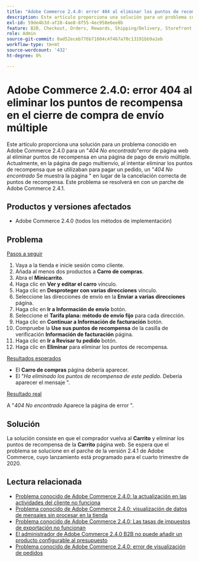```yaml
---
title: "Adobe Commerce 2.4.0: error 404 al eliminar los puntos de recompensa en el cierre de compra de envío múltiple"
description: Este artículo proporciona una solución para un problema conocido en Adobe Commerce 2.4.0 por un error de página web "*404 no encontrado*" al eliminar puntos de recompensa en una página de pago de envío múltiple. Actualmente, en la página de compra de envío múltiple, al intentar eliminar los puntos de recompensa que se utilizaron para pagar un pedido, se muestra una página "*404 no encontrado*" en lugar de la cancelación correcta de puntos de recompensa. Este problema se resolverá en con un parche de Adobe Commerce 2.4.1.
exl-id: 59de4b3d-af28-4ae8-8f55-4ec958e6ee8b
feature: B2B, Checkout, Orders, Rewards, Shipping/Delivery, Storefront
role: Admin
source-git-commit: 0ad52eceb776b71604c4f467a70c13191bb9a1eb
workflow-type: tm+mt
source-wordcount: '432'
ht-degree: 0%

---
```


# Adobe Commerce 2.4.0: error 404 al eliminar los puntos de recompensa en el cierre de compra de envío múltiple

Este artículo proporciona una solución para un problema conocido en Adobe Commerce 2.4.0 para un &quot;*404 No encontrado*&quot;error de página web al eliminar puntos de recompensa en una página de pago de envío múltiple. Actualmente, en la página de pago multienvío, al intentar eliminar los puntos de recompensa que se utilizaban para pagar un pedido, un &quot;*404 No encontrado* Se muestra la página &quot; en lugar de la cancelación correcta de puntos de recompensa. Este problema se resolverá en con un parche de Adobe Commerce 2.4.1.

## Productos y versiones afectados

* Adobe Commerce 2.4.0 (todos los métodos de implementación)

## Problema

<u>Pasos a seguir</u>

1. Vaya a la tienda e inicie sesión como cliente.
1. Añada al menos dos productos a **Carro de compras**.
1. Abra el **Minicarrito**.
1. Haga clic en **Ver y editar el carro** vínculo.
1. Haga clic en **Desproteger con varias direcciones** vínculo.
1. Seleccione las direcciones de envío en la **Enviar a varias direcciones** página.
1. Haga clic en **Ir a Información de envío** botón.
1. Seleccione el **Tarifa plana: método de envío fijo** para cada dirección.
1. Haga clic en **Continuar a Información de facturación** botón.
1. Compruebe la **Use sus puntos de recompensa** de la casilla de verificación **Información de facturación** página.
1. Haga clic en **Ir a Revisar tu pedido** botón.
1. Haga clic en **Eliminar** para eliminar los puntos de recompensa.

<u>Resultados esperados</u>

* El **Carro de compras** página debería aparecer.
* El &quot;*Ha eliminado los puntos de recompensa de este pedido.* Debería aparecer el mensaje &quot;.

<u>Resultado real</u>

A &quot;*404 No encontrado* Aparece la página de error &quot;.

## Solución

La solución consiste en que el comprador vuelva al **Carrito** y eliminar los puntos de recompensa de la **Carrito** página web. Se espera que el problema se solucione en el parche de la versión 2.4.1 de Adobe Commerce, cuyo lanzamiento está programado para el cuarto trimestre de 2020.

## Lectura relacionada

* [Problema conocido de Adobe Commerce 2.4.0: la actualización en las actividades del cliente no funciona](/help/troubleshooting/miscellaneous/magento-2-4-0-refresh-on-customer-activities-does-not-work.md)
* [Problema conocido de Adobe Commerce 2.4.0: visualización de datos de mensajes sin procesar en la tienda](/help/troubleshooting/storefront/magento-2-4-0-issue-storefront-raw-message-data-display.md)
* [Problema conocido de Adobe Commerce 2.4.0: Las tasas de impuestos de exportación no funcionan](/help/troubleshooting/miscellaneous/magento-2-4-0-known-issue-export-tax-rates-does-not-work.md)
* [El administrador de Adobe Commerce 2.4.0 B2B no puede añadir un producto configurable al presupuesto](/help/troubleshooting/miscellaneous/magento-2-4-0-b2b-admin-can-t-add-configurable-product-to-quote.md)
* [Problema conocido de Adobe Commerce 2.4.0: error de visualización de pedidos](/help/troubleshooting/storefront/magento-2-4-0-known-issue-orders-display-error.md)
